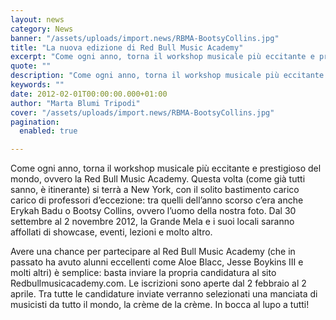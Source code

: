 ```yaml
---
layout: news
category: News
banner: "/assets/uploads/import.news/RBMA-BootsyCollins.jpg"
title: "La nuova edizione di Red Bull Music Academy"
excerpt: "Come ogni anno, torna il workshop musicale più eccitante e prestigioso del mondo, ovvero la Red Bull Music Academy. Questa volta (come già tutti sanno, è itinerante) si terrà a New York, con il solito bastimento carico carico di professori d’eccezione: tra quelli dell’anno scorso c’era anche Erykah Badu o Bootsy Collins, ovvero l’uomo della [&hellip"
quote: ""
description: "Come ogni anno, torna il workshop musicale più eccitante e prestigioso del mondo, ovvero la Red Bull Music Academy. Questa volta (come già tutti sanno, è itinerante) si terrà a New York, con il solito bastimento carico carico di professori d’eccezione: tra quelli dell’anno scorso c’era anche Erykah Badu o Bootsy Collins, ovvero l’uomo della [&hellip"
keywords: ""
date: 2012-02-01T00:00:00.000+01:00
author: "Marta Blumi Tripodi"
cover: "/assets/uploads/import.news/RBMA-BootsyCollins.jpg"
pagination:
  enabled: true

---
```


Come ogni anno, torna il workshop musicale più eccitante e prestigioso del mondo, ovvero la Red Bull Music Academy. Questa volta (come già tutti sanno, è itinerante) si terrà a New York, con il solito bastimento carico carico di professori d’eccezione: tra quelli dell’anno scorso c’era anche Erykah Badu o Bootsy Collins, ovvero l’uomo della nostra foto. Dal 30 settembre al 2 novembre 2012, la Grande Mela e i suoi locali saranno affollati di showcase, eventi, lezioni e molto altro.

Avere una chance per partecipare al Red Bull Music Academy (che in passato ha avuto alunni eccellenti come Aloe Blacc, Jesse Boykins III e molti altri) è semplice: basta inviare la propria candidatura al sito Redbullmusicacademy.com. Le iscrizioni sono aperte dal 2 febbraio al 2 aprile. Tra tutte le candidature inviate verranno selezionati una manciata di musicisti da tutto il mondo, la crème de la crème. In bocca al lupo a tutti!